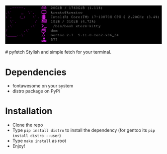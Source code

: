<p align="left">
<img src="./assets/pyfetch.png">
</p>
# pyfetch
Stylish and simple fetch for your terminal.

# Dependencies
* fontawesome on your system
* distro package on PyPi

# Installation
* Clone the repo
* Type `pip install distro` to install the dependency (for gentoo its `pip install distro --user`)
* Type `make install` as root
* Enjoy!